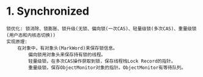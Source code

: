 # 1. Synchronized
    锁优化: 锁消除、锁膨胀、锁升级(无锁、偏向锁(一次CAS)、轻量级锁(多次CAS)、重量级锁(用户态和内核态切换))
    实现原理: 
        在对象中，有对象头(MarkWord)来保存锁信息。
            偏向锁用对象头来保存持有锁的线程。
            轻量级锁，在多次CAS操作获取到锁，保存线程栈Lock Record的指针。
            重量级锁，保存ObjectMonitor对象的指针。ObjectMonitor有等待队列。